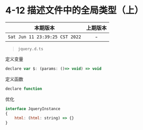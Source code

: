 # 4-12 描述文件中的全局类型（上）

|本期版本|上期版本
|:---:|:---:
`Sat Jun 11 23:39:25 CST 2022` | -


> `jquery.d.ts`

定义变量

```js
declare var $: (params: ()=> void) => void
```

定义函数

```js
declare function
```


优化

```js
interface JqueryInstance
{
	html: (html: string) => {}
}
```